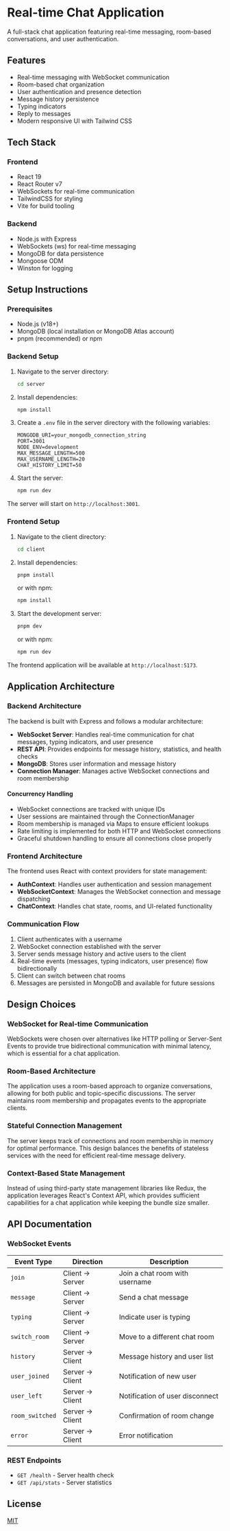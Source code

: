 # Real-time Chat Application

A full-stack chat application featuring real-time messaging, room-based conversations, and user authentication.

## Features

- Real-time messaging with WebSocket communication
- Room-based chat organization
- User authentication and presence detection
- Message history persistence
- Typing indicators
- Reply to messages
- Modern responsive UI with Tailwind CSS

## Tech Stack

### Frontend

- React 19
- React Router v7
- WebSockets for real-time communication
- TailwindCSS for styling
- Vite for build tooling

### Backend

- Node.js with Express
- WebSockets (ws) for real-time messaging
- MongoDB for data persistence
- Mongoose ODM
- Winston for logging

## Setup Instructions

### Prerequisites

- Node.js (v18+)
- MongoDB (local installation or MongoDB Atlas account)
- pnpm (recommended) or npm

### Backend Setup

1. Navigate to the server directory:

   ```bash
   cd server
   ```

2. Install dependencies:

   ```bash
   npm install
   ```

3. Create a `.env` file in the server directory with the following variables:

   ```env
   MONGODB_URI=your_mongodb_connection_string
   PORT=3001
   NODE_ENV=development
   MAX_MESSAGE_LENGTH=500
   MAX_USERNAME_LENGTH=20
   CHAT_HISTORY_LIMIT=50
   ```

4. Start the server:

   ```bash
   npm run dev
   ```

The server will start on `http://localhost:3001`.

### Frontend Setup

1. Navigate to the client directory:

   ```bash
   cd client
   ```

2. Install dependencies:

   ```bash
   pnpm install
   ```

   or with npm:

   ```bash
   npm install
   ```

3. Start the development server:

   ```bash
   pnpm dev
   ```

   or with npm:

   ```bash
   npm run dev
   ```

The frontend application will be available at `http://localhost:5173`.

## Application Architecture

### Backend Architecture

The backend is built with Express and follows a modular architecture:

- **WebSocket Server**: Handles real-time communication for chat messages, typing indicators, and user presence
- **REST API**: Provides endpoints for message history, statistics, and health checks
- **MongoDB**: Stores user information and message history
- **Connection Manager**: Manages active WebSocket connections and room membership

#### Concurrency Handling

- WebSocket connections are tracked with unique IDs
- User sessions are maintained through the ConnectionManager
- Room membership is managed via Maps to ensure efficient lookups
- Rate limiting is implemented for both HTTP and WebSocket connections
- Graceful shutdown handling to ensure all connections close properly

### Frontend Architecture

The frontend uses React with context providers for state management:

- **AuthContext**: Handles user authentication and session management
- **WebSocketContext**: Manages the WebSocket connection and message dispatching
- **ChatContext**: Handles chat state, rooms, and UI-related functionality

### Communication Flow

1. Client authenticates with a username
2. WebSocket connection established with the server
3. Server sends message history and active users to the client
4. Real-time events (messages, typing indicators, user presence) flow bidirectionally
5. Client can switch between chat rooms
6. Messages are persisted in MongoDB and available for future sessions

## Design Choices

### WebSocket for Real-time Communication

WebSockets were chosen over alternatives like HTTP polling or Server-Sent Events to provide true bidirectional communication with minimal latency, which is essential for a chat application.

### Room-Based Architecture

The application uses a room-based approach to organize conversations, allowing for both public and topic-specific discussions. The server maintains room membership and propagates events to the appropriate clients.

### Stateful Connection Management

The server keeps track of connections and room membership in memory for optimal performance. This design balances the benefits of stateless services with the need for efficient real-time message delivery.

### Context-Based State Management

Instead of using third-party state management libraries like Redux, the application leverages React's Context API, which provides sufficient capabilities for a chat application while keeping the bundle size smaller.

<!-- ## Deployed Application

The application is deployed at:

- Frontend: [https://chat-app-example.com](https://chat-app-example.com)
- Backend: [https://api.chat-app-example.com](https://api.chat-app-example.com)

To use the deployed application:

1. Navigate to [https://chat-app-example.com](https://chat-app-example.com)
2. Enter a username to join the chat
3. Start chatting in the default "general" room or create new rooms -->

## API Documentation

### WebSocket Events

| Event Type      | Direction       | Description                     |
| --------------- | --------------- | ------------------------------- |
| `join`          | Client → Server | Join a chat room with username  |
| `message`       | Client → Server | Send a chat message             |
| `typing`        | Client → Server | Indicate user is typing         |
| `switch_room`   | Client → Server | Move to a different chat room   |
| `history`       | Server → Client | Message history and user list   |
| `user_joined`   | Server → Client | Notification of new user        |
| `user_left`     | Server → Client | Notification of user disconnect |
| `room_switched` | Server → Client | Confirmation of room change     |
| `error`         | Server → Client | Error notification              |

### REST Endpoints

- `GET /health` - Server health check
- `GET /api/stats` - Server statistics

## License

[MIT](LICENSE)
